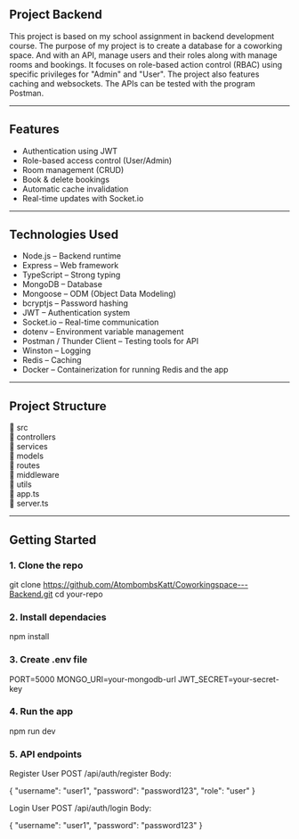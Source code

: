 ## Project Backend

This project is based on my school assignment in backend development course.
The purpose of my project is to create a database for a coworking space.
And with an API, manage users and their roles along with manage rooms and bookings.
It focuses on role-based action control (RBAC) using specific privileges for "Admin" and "User".
The project also features caching and websockets.
The APIs can be tested with the program Postman.

---

## Features

- Authentication using JWT
- Role-based access control (User/Admin)
- Room management (CRUD)
- Book & delete bookings
- Automatic cache invalidation
- Real-time updates with Socket.io

---

## Technologies Used

- Node.js – Backend runtime
- Express – Web framework
- TypeScript – Strong typing
- MongoDB – Database
- Mongoose – ODM (Object Data Modeling)
- bcryptjs – Password hashing
- JWT – Authentication system
- Socket.io – Real-time communication
- dotenv – Environment variable management
- Postman / Thunder Client – Testing tools for API
- Winston – Logging
- Redis – Caching
- Docker – Containerization for running Redis and the app

---

## Project Structure

📁 src  
  📁 controllers  
  📁 services  
  📁 models  
  📁 routes  
  📁 middleware  
  📁 utils  
  📄 app.ts  
  📄 server.ts  

---

## Getting Started

### 1. Clone the repo

git clone  https://github.com/AtombombsKatt/Coworkingspace---Backend.git
cd your-repo

### 2. Install dependacies
 npm install

### 3. Create .env file
PORT=5000
MONGO_URI=your-mongodb-url
JWT_SECRET=your-secret-key

### 4. Run the app
npm run dev

### 5. API endpoints

  Register User
POST /api/auth/register
Body:


{
  "username": "user1",
  "password": "password123",
  "role": "user"
}


   Login User
POST /api/auth/login
Body:

{
  "username": "user1",
  "password": "password123"
}
